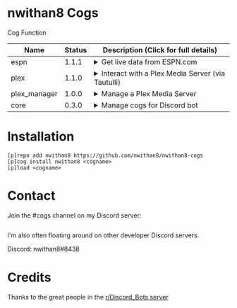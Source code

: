 # nwithan8 Cogs

Cog Function

| Name | Status | Description (Click for full details)
| --- | --- | --- |
| espn | 1.1.1 | <details><summary>Get live data from ESPN.com</summary><p>Commands:<p><ul><li><b>score</b> - Get live score(s) for a team</li><li><b>prob</b> - Get ESPN's win probability for a team's current game</li><li><b>sched</b> - A Get a link to a team's schedule</li></ul><p>Supported leagues: NFL, NBA, MLB, NHL, CFB, CBBM, CBBW</p> |
| plex | 1.1.0 | <details><summary>Interact with a Plex Media Server (via Tautulli)</summary><p>Commands:<p><ul><li><b>size</b> - Get Plex library statistics</li><li><b>stats</b> - Get watch statistics for a specific user</li><li><b>top</b> - Get the most popular media or most active users</li><li><b>rec</b> - Get a recommendation of what to watch</li><li><b>new</b> - Get an interactive catalog of newly-added content</li></ul> |
| plex_manager | 1.0.0 | <details><summary>Manage a Plex Media Server</summary><p>Commands:<p><ul><li><b>add</b> - Invite Plex user to Plex server (also done by adding a specific emoji to a message)</li><li><b>remove</b> - Remove Plex user from Plex server (also done by removing a specific emoji from a message)</li><li><b>ping</b> - Ping the PlexDiscord Manager</li><li><b>purge</b> - Remove inactive winners</li><li><b>count</b> - Get the number of Plex Friends with access to the Plex server</li></ul> |
| core | 0.3.0 | <details><summary>Manage cogs for Discord bot</summary><p>Commands:<p><ul><li><b>import</b> - IMport new cogs</li><li><b>add</b> - Add new cog repo (.git links)</li><li><b>load</b> - Load a cog from a downloaded repo</li></ul> |
	
 # Installation
 ```
 [p]repo add nwithan8 https://github.com/nwithan8/nwithan8-cogs
 [p]cog install nwithan8 <cogname>
 [p]load <cogname>
 ```
 
 # Contact
Join the #cogs channel on my Discord server:

<div align="center">
	<p>
		<a href="https://discord.gg/ygRDVE9"><img src="https://discordapp.com/api/guilds/472537215457689601/widget.png?style=banner2" alt="" /></a>
	</p>
</div>

I'm also often floating around on other developer Discord servers.

Discord: nwithan8#8438

# Credits
Thanks to the great people in the [r/Discord_Bots server](https://discord.gg/49wYxqk)
